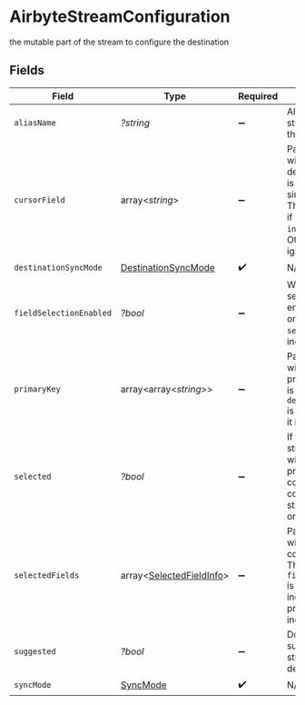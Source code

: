 # AirbyteStreamConfiguration

the mutable part of the stream to configure the destination


## Fields

| Field                                                                                                                                                                                 | Type                                                                                                                                                                                  | Required                                                                                                                                                                              | Description                                                                                                                                                                           |
| ------------------------------------------------------------------------------------------------------------------------------------------------------------------------------------- | ------------------------------------------------------------------------------------------------------------------------------------------------------------------------------------- | ------------------------------------------------------------------------------------------------------------------------------------------------------------------------------------- | ------------------------------------------------------------------------------------------------------------------------------------------------------------------------------------- |
| `aliasName`                                                                                                                                                                           | *?string*                                                                                                                                                                             | :heavy_minus_sign:                                                                                                                                                                    | Alias name to the stream to be used in the destination                                                                                                                                |
| `cursorField`                                                                                                                                                                         | array<*string*>                                                                                                                                                                       | :heavy_minus_sign:                                                                                                                                                                    | Path to the field that will be used to determine if a record is new or modified since the last sync. This field is REQUIRED if `sync_mode` is `incremental`. Otherwise it is ignored. |
| `destinationSyncMode`                                                                                                                                                                 | [DestinationSyncMode](../../models/shared/DestinationSyncMode.md)                                                                                                                     | :heavy_check_mark:                                                                                                                                                                    | N/A                                                                                                                                                                                   |
| `fieldSelectionEnabled`                                                                                                                                                               | *?bool*                                                                                                                                                                               | :heavy_minus_sign:                                                                                                                                                                    | Whether field selection should be enabled. If this is true, only the properties in `selectedFields` will be included.                                                                 |
| `primaryKey`                                                                                                                                                                          | array<array<*string*>>                                                                                                                                                                | :heavy_minus_sign:                                                                                                                                                                    | Paths to the fields that will be used as primary key. This field is REQUIRED if `destination_sync_mode` is `*_dedup`. Otherwise it is ignored.                                        |
| `selected`                                                                                                                                                                            | *?bool*                                                                                                                                                                               | :heavy_minus_sign:                                                                                                                                                                    | If this is true, the stream is selected with all of its properties. For new connections, this considers if the stream is suggested or not                                             |
| `selectedFields`                                                                                                                                                                      | array<[SelectedFieldInfo](../../models/shared/SelectedFieldInfo.md)>                                                                                                                  | :heavy_minus_sign:                                                                                                                                                                    | Paths to the fields that will be included in the configured catalog. This must be set if `fieldSelectedEnabled` is set. An empty list indicates that no properties will be included.  |
| `suggested`                                                                                                                                                                           | *?bool*                                                                                                                                                                               | :heavy_minus_sign:                                                                                                                                                                    | Does the connector suggest that this stream be enabled by default?                                                                                                                    |
| `syncMode`                                                                                                                                                                            | [SyncMode](../../models/shared/SyncMode.md)                                                                                                                                           | :heavy_check_mark:                                                                                                                                                                    | N/A                                                                                                                                                                                   |